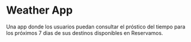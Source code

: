 # Weather App

Una app donde los usuarios puedan consultar el próstico del tiempo para los próximos 7 dias de sus destinos disponibles en Reservamos.
